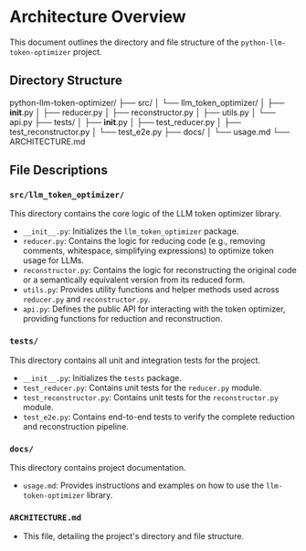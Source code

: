 # Architecture Overview

This document outlines the directory and file structure of the `python-llm-token-optimizer` project.

## Directory Structure
python-llm-token-optimizer/
├── src/
│   └── llm_token_optimizer/
│       ├── __init__.py
│       ├── reducer.py
│       ├── reconstructor.py
│       ├── utils.py
│       └── api.py
├── tests/
│   ├── __init__.py
│   ├── test_reducer.py
│   ├── test_reconstructor.py
│   └── test_e2e.py
├── docs/
│   └── usage.md
└── ARCHITECTURE.md
## File Descriptions

### `src/llm_token_optimizer/`
This directory contains the core logic of the LLM token optimizer library.

-   `__init__.py`: Initializes the `llm_token_optimizer` package.
-   `reducer.py`: Contains the logic for reducing code (e.g., removing comments, whitespace, simplifying expressions) to optimize token usage for LLMs.
-   `reconstructor.py`: Contains the logic for reconstructing the original code or a semantically equivalent version from its reduced form.
-   `utils.py`: Provides utility functions and helper methods used across `reducer.py` and `reconstructor.py`.
-   `api.py`: Defines the public API for interacting with the token optimizer, providing functions for reduction and reconstruction.

### `tests/`
This directory contains all unit and integration tests for the project.

-   `__init__.py`: Initializes the `tests` package.
-   `test_reducer.py`: Contains unit tests for the `reducer.py` module.
-   `test_reconstructor.py`: Contains unit tests for the `reconstructor.py` module.
-   `test_e2e.py`: Contains end-to-end tests to verify the complete reduction and reconstruction pipeline.

### `docs/`
This directory contains project documentation.

-   `usage.md`: Provides instructions and examples on how to use the `llm-token-optimizer` library.

### `ARCHITECTURE.md`
-   This file, detailing the project's directory and file structure.
